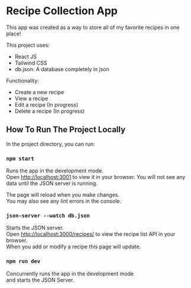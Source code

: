 # Recipe Collection App

This app was created as a way to store all of my favorite recipes in one place!

This project uses:

- React JS
- Tailwind CSS
- db.json: A database completely in json

Functionality:

- Create a new recipe
- View a recipe
- Edit a recipe (In progress)
- Delete a recipe (In progress)

## How To Run The Project Locally

In the project directory, you can run:

### `npm start`

Runs the app in the development mode.\
Open [http://localhost:3001](http://localhost:3001) to view it in your browser. You will not see any data until the JSON server is running.

The page will reload when you make changes.\
You may also see any lint errors in the console.

### `json-server --watch db.json`

Starts the JSON server.\
Open [http://localhost:3000/recipes/](http://localhost:3000/recipes/) to view the recipe list API in your browser.\
When you add or modify a recipe this page will update.

### `npm run dev`

Concurrently runs the app in the development mode\
and starts the JSON Server.
